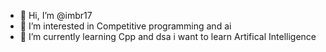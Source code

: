 - 👋 Hi, I’m @imbr17
- 👀 I’m interested in Competitive programming and ai
- 🌱 I’m currently learning Cpp and dsa 
i want to learn Artifical Intelligence 

